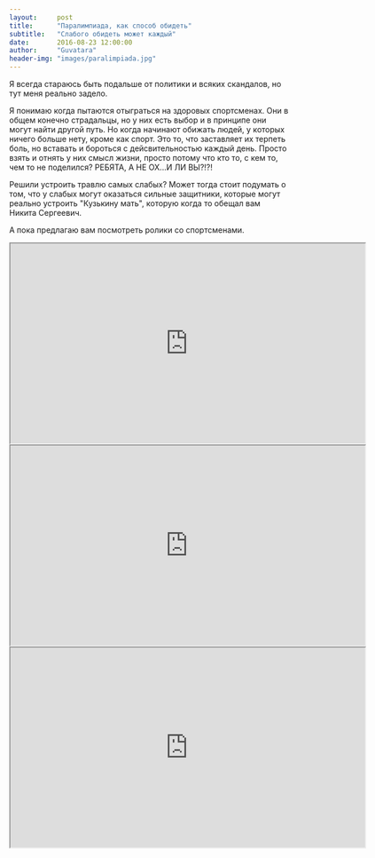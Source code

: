 ```yaml
---
layout:     post
title:      "Паралимпиада, как способ обидеть"
subtitle:   "Слабого обидеть может каждый"
date:       2016-08-23 12:00:00
author:     "Guvatara"
header-img: "images/paralimpiada.jpg"
---
```


Я всегда стараюсь быть подальше от политики и всяких скандалов, но тут меня реально задело.

Я понимаю когда пытаются отыграться на здоровых спортсменах. Они в общем конечно страдальцы, но у них есть выбор и в принципе они могут найти другой путь. Но когда начинают обижать людей, у которых ничего больше нету, кроме как спорт. Это то, что заставляет их терпеть боль, но вставать и бороться с дейсвительностью каждый день. Просто взять и отнять у них смысл жизни, просто потому что кто то, с кем то, чем то не поделился? РЕБЯТА, А НЕ ОХ...И ЛИ ВЫ?!?!

Решили устроить травлю самых слабых? Может тогда стоит подумать о том, что у слабых могут оказаться сильные защитники, которые могут реально устроить "Кузькину мать", которую когда то обещал вам Никита Сергеевич.

А пока предлагаю вам посмотреть ролики со спортсменами.

<div class="videoWrapper">
	<iframe width="640" height="360" src="https://ria.ru/services/blog_player/1474900282.html"> </iframe>
</div>


<div class="videoWrapper">
	<iframe width="640" height="360" src="https://ria.ru/services/blog_player/1474900054.html"> </iframe>
</div>


<div class="videoWrapper">
	<iframe width="640" height="360" src="https://ria.ru/services/blog_player/1474900146.html"> </iframe>
</div>